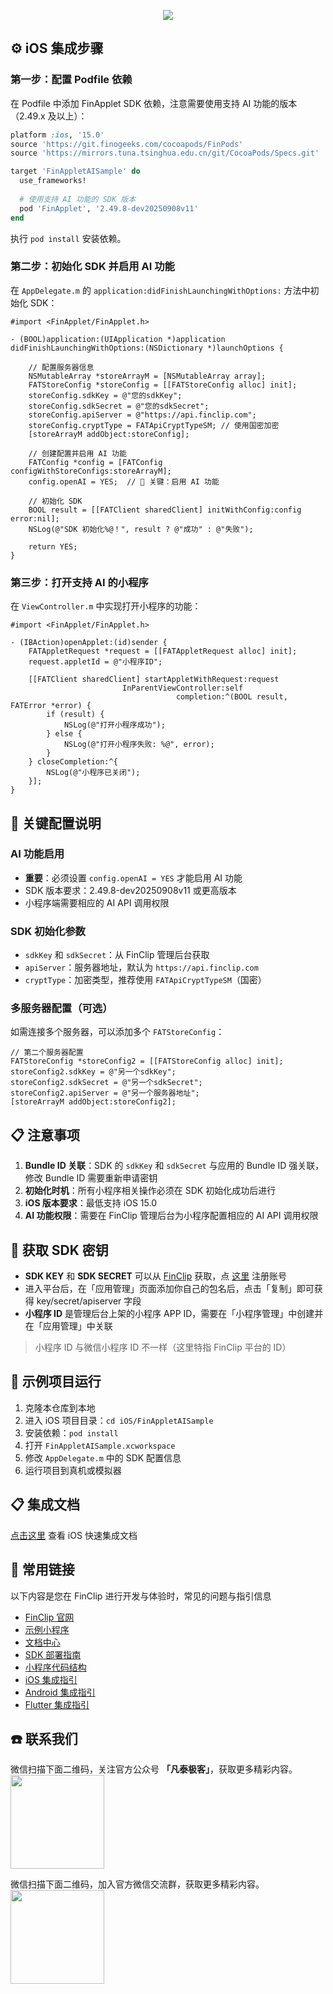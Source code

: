 <p align="center">
    <a href="https://www.finclip.com?from=github">
    <img width="auto" src="https://www.finclip.com/mop/document/images/logo.png">
    </a>
</p>


<p align="center">




## ⚙️ iOS 集成步骤

### 第一步：配置 Podfile 依赖

在 Podfile 中添加 FinApplet SDK 依赖，注意需要使用支持 AI 功能的版本（2.49.x 及以上）：

```ruby
platform :ios, '15.0'
source 'https://git.finogeeks.com/cocoapods/FinPods'
source 'https://mirrors.tuna.tsinghua.edu.cn/git/CocoaPods/Specs.git'

target 'FinAppletAISample' do
  use_frameworks!
  
  # 使用支持 AI 功能的 SDK 版本
  pod 'FinApplet', '2.49.8-dev20250908v11'
end
```

执行 `pod install` 安装依赖。

### 第二步：初始化 SDK 并启用 AI 功能

在 `AppDelegate.m` 的 `application:didFinishLaunchingWithOptions:` 方法中初始化 SDK：

```objc
#import <FinApplet/FinApplet.h>

- (BOOL)application:(UIApplication *)application didFinishLaunchingWithOptions:(NSDictionary *)launchOptions {
    
    // 配置服务器信息
    NSMutableArray *storeArrayM = [NSMutableArray array];
    FATStoreConfig *storeConfig = [[FATStoreConfig alloc] init];
    storeConfig.sdkKey = @"您的sdkKey";
    storeConfig.sdkSecret = @"您的sdkSecret";
    storeConfig.apiServer = @"https://api.finclip.com";
    storeConfig.cryptType = FATApiCryptTypeSM; // 使用国密加密
    [storeArrayM addObject:storeConfig];
    
    // 创建配置并启用 AI 功能
    FATConfig *config = [FATConfig configWithStoreConfigs:storeArrayM];
    config.openAI = YES;  // 🔑 关键：启用 AI 功能
    
    // 初始化 SDK
    BOOL result = [[FATClient sharedClient] initWithConfig:config error:nil];
    NSLog(@"SDK 初始化%@！", result ? @"成功" : @"失败");
    
    return YES;
}
```

### 第三步：打开支持 AI 的小程序

在 `ViewController.m` 中实现打开小程序的功能：

```objc
#import <FinApplet/FinApplet.h>

- (IBAction)openApplet:(id)sender {
    FATAppletRequest *request = [[FATAppletRequest alloc] init];
    request.appletId = @"小程序ID";
    
    [[FATClient sharedClient] startAppletWithRequest:request 
                         InParentViewController:self 
                                     completion:^(BOOL result, FATError *error) {
        if (result) {
            NSLog(@"打开小程序成功");
        } else {
            NSLog(@"打开小程序失败: %@", error);
        }
    } closeCompletion:^{
        NSLog(@"小程序已关闭");
    }];
}
```

## 🔑 关键配置说明

### AI 功能启用
- **重要**：必须设置 `config.openAI = YES` 才能启用 AI 功能
- SDK 版本要求：2.49.8-dev20250908v11 或更高版本
- 小程序端需要相应的 AI API 调用权限

### SDK 初始化参数
- `sdkKey` 和 `sdkSecret`：从 FinClip 管理后台获取
- `apiServer`：服务器地址，默认为 `https://api.finclip.com`
- `cryptType`：加密类型，推荐使用 `FATApiCryptTypeSM`（国密）

### 多服务器配置（可选）
如需连接多个服务器，可以添加多个 `FATStoreConfig`：

```objc
// 第二个服务器配置
FATStoreConfig *storeConfig2 = [[FATStoreConfig alloc] init];
storeConfig2.sdkKey = @"另一个sdkKey";
storeConfig2.sdkSecret = @"另一个sdkSecret";
storeConfig2.apiServer = @"另一个服务器地址";
[storeArrayM addObject:storeConfig2];
```

## 📋 注意事项

1. **Bundle ID 关联**：SDK 的 `sdkKey` 和 `sdkSecret` 与应用的 Bundle ID 强关联，修改 Bundle ID 需要重新申请密钥
2. **初始化时机**：所有小程序相关操作必须在 SDK 初始化成功后进行
3. **iOS 版本要求**：最低支持 iOS 15.0
4. **AI 功能权限**：需要在 FinClip 管理后台为小程序配置相应的 AI API 调用权限

## 🔐 获取 SDK 密钥

- **SDK KEY** 和 **SDK SECRET** 可以从 [FinClip](https://finclip.com/#/home) 获取，点 [这里](https://finclip.com/#/register) 注册账号
- 进入平台后，在「应用管理」页面添加你自己的包名后，点击「复制」即可获得 key/secret/apiserver 字段
- **小程序 ID** 是管理后台上架的小程序 APP ID，需要在「小程序管理」中创建并在「应用管理」中关联
> 小程序 ID 与微信小程序 ID 不一样（这里特指 FinClip 平台的 ID）

## 🧪 示例项目运行

1. 克隆本仓库到本地
2. 进入 iOS 项目目录：`cd iOS/FinAppletAISample`
3. 安装依赖：`pod install`
4. 打开 `FinAppletAISample.xcworkspace`
5. 修改 `AppDelegate.m` 中的 SDK 配置信息
6. 运行项目到真机或模拟器

## 📋 集成文档
[点击这里](https://www.finclip.com/mop/document/introduce/quickStart/intergration-guide.html#_1-ios-%E5%BF%AB%E9%80%9F%E9%9B%86%E6%88%90) 查看 iOS 快速集成文档


## 🔗 常用链接
以下内容是您在 FinClip 进行开发与体验时，常见的问题与指引信息

- [FinClip 官网](https://www.finclip.com/#/home)
- [示例小程序](https://www.finclip.com/#/market)
- [文档中心](https://www.finclip.com/mop/document/)
- [SDK 部署指南](https://www.finclip.com/mop/document/introduce/quickStart/intergration-guide.html)
- [小程序代码结构](https://www.finclip.com/mop/document/develop/guide/structure.html)
- [iOS 集成指引](https://www.finclip.com/mop/document/runtime-sdk/ios/ios-integrate.html)
- [Android 集成指引](https://www.finclip.com/mop/document/runtime-sdk/android/android-integrate.html)
- [Flutter 集成指引](https://www.finclip.com/mop/document/runtime-sdk/flutter/flutter-integrate.html)

## ☎️ 联系我们
微信扫描下面二维码，关注官方公众号 **「凡泰极客」**，获取更多精彩内容。<br>
<img width="150px" src="https://www.finclip.com/mop/document/images/ic_qr.svg">

微信扫描下面二维码，加入官方微信交流群，获取更多精彩内容。<br>
<img width="150px" src="https://www-cdn.finclip.com/images/qrcode/qrcode_shequn_text.png">

